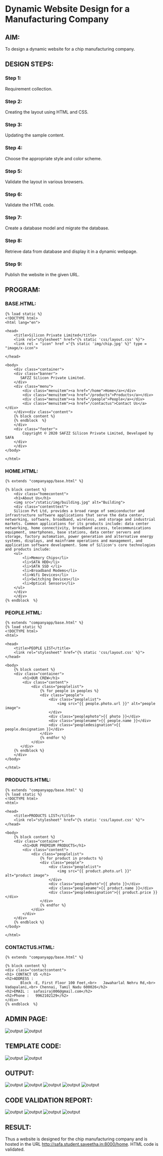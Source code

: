 # Dynamic Website Design for a Manufacturing Company
## AIM:
To design a dynamic website for a chip manufacturing company.

## DESIGN STEPS:
### Step 1: 
Requirement collection.
### Step 2:
Creating the layout using HTML and CSS.
### Step 3:
Updating the sample content.
### Step 4:
Choose the appropriate style and color scheme.
### Step 5:
Validate the layout in various browsers.
### Step 6:
Validate the HTML code.
### Step 7:
Create a database model and migrate the database.
### Step 8:
Retrieve data from database and display it in a dynamic webpage.
### Step 9:
Publish the website in the given URL.

## PROGRAM:

### BASE.HTML:

```
{% load static %}
<!DOCTYPE html>
<html lang="en">

<head>
    <title>Silicon Private Limited</title>
    <link rel="stylesheet" href="{% static 'css/layout.css' %}">
    <link rel = "icon" href ="{% static 'img/chip.jpg' %}" type = "image/x-icon"> 
              
</head>

<body>
    <div class="container">
    <div class="banner">
       SAFZZ Silicon Private Limited.
    </div>
    <div class="menu">
        <div class="menuitem"><a href="/home">Home</a></div> 
        <div class="menuitem"><a href="/products">Products</a></div> 
        <div class="menuitem"><a href="/people">People</a></div>
        <div class="menuitem"><a href="/contactus">Contact Us</a></div> 
    </div><div class="content">
    {% block content %}    
    {% endblock  %}
    </div>
    <div class="footer">
        Copyright © 2020 SAFZZ Silicon Private Limited, Developed by SAFA
    </div>
    </div>
</body>

</html>

```

### HOME.HTML:

```
{% extends "companyapp/base.html" %}

{% block content %}
    <div class="homecontent">    
    <h1>About Us</h1>
    <img src="/static/img/building.jpg" alt="Building">
    <div class="contenttext">
    Silicon Pvt Ltd, provides a broad range of semiconductor and infrastructure software applications that serve the data center, networking, software, broadband, wireless, and storage and industrial markets. Common applications for its products include: data center networking, home connectivity, broadband access, telecommunications equipment, smartphones, base stations, data center servers and storage, factory automation, power generation and alternative energy systems, displays, and mainframe operations and management, and application software development. Some of Silicon's core technologies and products include:
    <ul>
        <li>Memory Chips</li>
        <li>SATA HDD</li>
        <li>SATA SSD </li>
        <li>Broadband Modems</li>
        <li>Wifi Devices</li>
        <li>Switching Devices</li>
        <li>Optical Sensors</li>
    </ul> 
    </div>
    </div>
{% endblock  %}

```
### PEOPLE.HTML:

```
{% extends "companyapp/base.html" %}
{% load static %}
<!DOCTYPE html>
<html>

<head>
    <title>PEOPLE LIST</title>
    <link rel="stylesheet" href="{% static 'css/layout.css' %}">
</head>

<body>
    {% block content %}
    <div class="container">
        <h1>OUR CREW</h1>
        <div class="content">
            <div class="peoplelist">
                {% for people in peoples %}
                <div class="people">
                    <div class="peoplelist">
                        <img src="{{ people.photo.url }}" alt="people image">
                    </div>
                    <div class="peoplephoto">{{ photo }}</div>
                    <div class="peoplename">{{ people.name }}</div>
                    <div class="peopledesignation">{{ people.designation }}</div>
                </div>
                {% endfor %}
            </div>
       </div>
    {% endblock %}
    </div>
</body>

</html>

```
### PRODUCTS.HTML:

```
{% extends "companyapp/base.html" %}
{% load static %}
<!DOCTYPE html>
<html>

<head>
    <title>PRODUCTS LIST</title>
    <link rel="stylesheet" href="{% static 'css/layout.css' %}">
</head>

<body>
    {% block content %}
    <div class="container">
        <h1>OUR PREMIUM PRODUCTS</h1>
        <div class="content">
            <div class="peoplelist">
                {% for product in products %}
                <div class="people">
                    <div class="peoplelist">
                        <img src="{{ product.photo.url }}" alt="product image">
                    </div>
                    <div class="peoplephoto">{{ photo }}</div>
                    <div class="peoplename">{{ product.name }}</div>
                    <div class="peopledesignation">{{ product.price }}</div>
                </div>
                {% endfor %}
            </div>
        </div>
    </div>
    {% endblock %}
</body>

</html>

```

### CONTACTUS.HTML:

```
{% extends "companyapp/base.html" %}

{% block content %}
<div class="contactcontent"> 
<h1> CONTACT US </h1>
<h2>ADDRESS :  
       Block -E, First Floor 100 Feet,<br>   Jawaharlal Nehru Rd,<br> Vadapalani,<br> Chennai, Tamil Nadu 600026</h2>
<h2>EMAIL :  safasiraj006@gmail.com</h2>
<h2>Phone :   9962102129</h2>
</div>
{% endblock  %} 

```

## ADMIN PAGE:
![output](./static/img/O6.png)
![output](./static/img/O7.png)

## TEMPLATE CODE:
![output](./static/img/O8.png)
![output](./static/img/O9.png)


## OUTPUT:

![output](./static/img/O1.png)
![output](./static/img/O2.png)
![output](./static/img/O3.png)
![output](./static/img/O4.png)
![output](./static/img/O5.png)


## CODE VALIDATION REPORT:
![output](./static/img/v1.png)
![output](./static/img/v2.png)
![output](./static/img/v3.png)
![output](./static/img/v4.png)



## RESULT:
Thus a website is designed for the chip manufacturing company and is hosted in the URL http://safa.student.saveetha.in:8000/home. HTML code is validated.